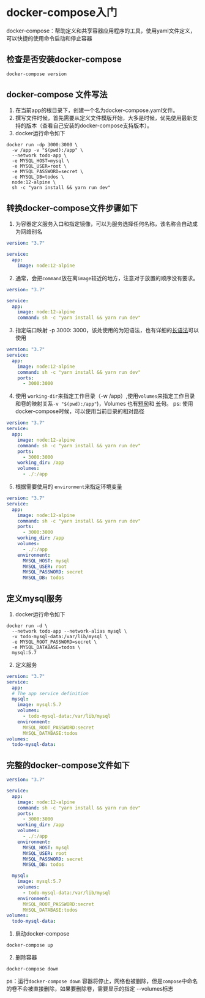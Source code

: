# docker-compose入门

docker-compose：帮助定义和共享容器应用程序的工具，使用yaml文件定义，可以快捷的使用命令启动和停止容器

## 检查是否安装docker-compose

```markdown
docker-compose version
```

## docker-compose 文件写法

1. 在当前app的根目录下，创建一个名为docker-compose.yaml文件。
2. 撰写文件时候，首先需要从定义文件模版开始，大多是时候，优先使用最新支持的版本（查看自己安装的docker-compose支持版本）。
3. docker运行命令如下

```shell
docker run -dp 3000:3000 \
  -w /app -v "$(pwd):/app" \
  --network todo-app \
  -e MYSQL_HOST=mysql \
  -e MYSQL_USER=root \
  -e MYSQL_PASSWORD=secret \
  -e MYSQL_DB=todos \
  node:12-alpine \
  sh -c "yarn install && yarn run dev"
```

## 转换docker-compose文件步骤如下

1. 为容器定义服务入口和指定镜像，可以为服务选择任何名称，该名称会自动成为网络别名

```yaml
version: "3.7"

service:
  app:
    image: node:12-alpine
```

2. 通常，会把`command`放在离`image`较近的地方，注意对于放置的顺序没有要求。

```yaml
version: "3.7"

service:
  app:
    image: node:12-alpine
    command: sh -c "yarn install && yarn run dev"
```

3. 指定端口映射 -p 3000:
   3000，该处使用的为短语法，也有详细的[长语法](https://docs.docker.com/compose/compose-file/compose-file-v3/#long-syntax-1)可以使用

```yaml
version: "3.7"
service:
  app:
    image: node:12-alpine
    command: sh -c "yarn install && yarn run dev"
    ports:
      - 3000:3000
```

4. 使用 `working-dir`来指定工作目录（-w /app）,使用`volumes`来指定工作目录和卷的映射关系`-v "$(pwd):/app"`)，Volumes
   也有[短句](https://docs.docker.com/compose/compose-file/compose-file-v3/#short-syntax-3)和 [长](https://docs.docker.com/compose/compose-file/compose-file-v3/#long-syntax-3)句。
   ps: 使用docker-compose时候，可以使用当前目录的相对路径

```yaml
version: "3.7"
service:
  app:
    image: node:12-alpine
    command: sh -c "yarn install && yarn run dev"
    ports:
      - 3000:3000
    working_dir: /app
    volumes:
      - ./:/app
```

5. 根据需要使用的 `environment`来指定环境变量

```yaml
version: "3.7"
service:
  app:
    image: node:12-alpine
    command: sh -c "yarn install && yarn run dev"
    ports:
      - 3000:3000
    working_dir: /app
    volumes:
      - ./:/app
    environment:
      MYSQL_HOST: mysql
      MYSQL_USER: root
      MYSQL_PASSWORD: secret
      MYSQL_DB: todos
```

## 定义mysql服务

1. docker运行命令如下

```shell
docker run -d \
  --network todo-app --network-alias mysql \
  -v todo-mysql-data:/var/lib/mysql \
  -e MYSQL_ROOT_PASSWORD=secret \
  -e MYSQL_DATABASE=todos \
  mysql:5.7
```

2. 定义服务

```yaml
version: "3.7"
service:
  app:
  # The app service definition
  mysql:
    image: mysql:5.7
    volumes:
      - todo-mysql-data:/var/lib/mysql
    environment:
      MYSQL_ROOT_PASSWORD:secret
      MYSQL_DATABASE:todos
volumes:
  todo-mysql-data:
```

## 完整的docker-compose文件如下

```yaml
version: "3.7"

service:
  app:
    image: node:12-alpine
    command: sh -c "yarn install && yarn run dev"
    ports:
      - 3000:3000
    working_dir: /app
    volumes:
      - ./:/app
    environment:
      MYSQL_HOST: mysql
      MYSQL_USER: root
      MYSQL_PASSWORD: secret
      MYSQL_DB: todos

  mysql:
    image: mysql:5.7
    volumes:
      - todo-mysql-data:/var/lib/mysql
    environment:
      MYSQL_ROOT_PASSWORD:secret
      MYSQL_DATABASE:todos
volumes:
  todo-mysql-data:
```

1. 启动docker-compose

```shell
docker-compose up
```

2. 删除容器

```shell
docker-compose down
```

ps：运行`docker-compose down` 容器将停止，网络也被删除，但是`compose`中命名的卷不会被直接删除，如果要删除卷，需要显示的指定 --volumes标志